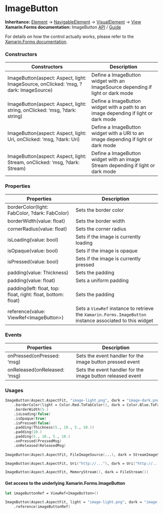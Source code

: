 # ImageButton

**Inheritance:** [Element](https://docs.fabulous.dev/v2/api/controls/element/) -> [NavigableElement](https://docs.fabulous.dev/v2/api/navigable-element/) -> [VisualElement](https://docs.fabulous.dev/v2/api/visual-element/) -> [View](https://docs.fabulous.dev/v2/api/view/)\
**Xamarin.Forms documentation:** ImageButton [API](https://docs.microsoft.com/en-us/dotnet/api/xamarin.forms.imagebutton) / [Guide](https://docs.microsoft.com/en-us/xamarin/xamarin-forms/user-interface/imagebutton)

For details on how the control actually works, please refer to the [Xamarin.Forms documentation](https://docs.microsoft.com/en-us/xamarin/xamarin-forms/user-interface/imagebutton).

### Constructors&#x20;

| Constructors                                                                         | Description                                                                         |
| ------------------------------------------------------------------------------------ | ----------------------------------------------------------------------------------- |
| ImageButton(aspect: Aspect, light: ImageSource, onClicked: ‘msg, ?dark: ImageSource) | Define a ImageButton widget with an ImageSource depending if light or dark mode     |
| ImageButton(aspect: Aspect, light: string, onClicked: ‘msg, ?dark: string)           | Define a ImageButton widget with a path to an image depending if light or dark mode |
| ImageButton(aspect: Aspect, light: Uri, onClicked: ‘msg, ?dark: Uri)                 | Define a ImageButton widget with a URI to an image depending if light or dark mode  |
| ImageButton(aspect: Aspect, light: Stream, onClicked: ‘msg, ?dark: Stream)           | Define a ImageButton widget with an image Stream depending if light or dark mode    |

### Properties&#x20;

| Properties                                                    | Description                                                                                              |
| ------------------------------------------------------------- | -------------------------------------------------------------------------------------------------------- |
| borderColor(light: FabColor, ?dark: FabColor)                 | Sets the border color                                                                                    |
| borderWidth(value: float)                                     | Sets the border width                                                                                    |
| cornerRadius(value: float)                                    | Sets the corner radius                                                                                   |
| isLoading(value: bool)                                        | Sets if the image is currently loading                                                                   |
| isOpaque(value: bool)                                         | Sets if the image is opaque                                                                              |
| isPressed(value: bool)                                        | Sets if the image is currently pressed                                                                   |
| padding(value: Thickness)                                     | Sets the padding                                                                                         |
| padding(value: float)                                         | Sets a uniform padding                                                                                   |
| padding(left: float, top: float, right: float, bottom: float) | Sets the padding                                                                                         |
| reference(value: ViewRef\<ImageButton>)                       | Sets a `ViewRef` instance to retrieve the `Xamarin.Forms.ImageButton` instance associated to this widget |

### Events&#x20;

| Properties                   | Description                                                |
| ---------------------------- | ---------------------------------------------------------- |
| onPressed(onPressed: ‘msg)   | Sets the event handler for the image button pressed event  |
| onReleased(onReleased: ‘msg) | Sets the event handler for the image button released event |

### Usages&#x20;

```fsharp
ImageButton(Aspect.AspectFit, "image-light.png", dark = "image-dark.png")
    .borderColor(light = Color.Red.ToFabColor(), dark = Color.Blue.ToFabColor()) 
    .borderWidth(5.) 
    .isLoading(false) 
    .isOpaque(true) 
    .isPressed(false) 
    .padding(Thickness(5., 10., 5., 10.)) 
    .padding(10.) 
    .padding(5., 10., 5., 10.) 
    .onPressed(PressedMsg) 
    .onReleased(ReleasedMsg)
    
ImageButton(Aspect.AspectFit, FileImageSource(...), dark = StreamImageSource(...))

ImageButton(Aspect.AspectFit, Uri("http://..."), dark = Uri("http://..."))

ImageButton(Aspect.AspectFit, MemoryStream(), dark = FileStream())
```

#### Get access to the underlying Xamarin.Forms.ImageButton&#x20;

```fsharp
let imageButtonRef = ViewRef<ImageButton>()

ImageButton(Aspect.AspectFit, light = "image-light.png", dark = "image-dark.png")
    .reference(imageButtonRef)
```
